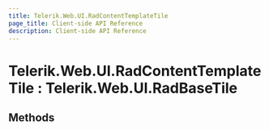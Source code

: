 ```yaml
---
title: Telerik.Web.UI.RadContentTemplateTile
page_title: Client-side API Reference
description: Client-side API Reference
---
```


# Telerik.Web.UI.RadContentTemplateTile : Telerik.Web.UI.RadBaseTile 

## Methods


